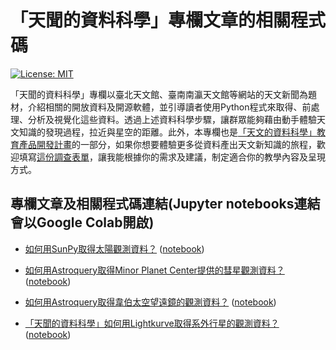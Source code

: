 # 「天聞的資料科學」專欄文章的相關程式碼
[![License: MIT](https://img.shields.io/badge/License-MIT-blue.svg)](https://github.com/YihaoSu/data-science-with-astronomy-news/blob/main/LICENSE)

「天聞的資料科學」專欄以臺北天文館、臺南南瀛天文館等網站的天文新聞為題材，介紹相關的開放資料及開源軟體，並引導讀者使用Python程式來取得、前處理、分析及視覺化這些資料。透過上述資料科學步驟，讓群眾能夠藉由動手體驗天文知識的發現過程，拉近與星空的距離。此外，本專欄也是[「天文的資料科學」教育產品開發計畫](https://matters.news/@astrobackhacker/364036-%E5%A4%A9%E6%96%87%E7%9A%84%E8%B3%87%E6%96%99%E7%A7%91%E5%AD%B8-%E4%BE%86%E7%94%A8python%E6%8B%89%E8%BF%91%E6%88%91%E5%80%91%E8%88%87%E6%98%9F%E7%A9%BA%E7%9A%84%E8%B7%9D%E9%9B%A2-%E6%95%99%E8%82%B2%E7%94%A2%E5%93%81%E9%96%8B%E7%99%BC%E8%AA%BF%E6%9F%A5%E8%A1%A8%E5%96%AE-bafybeiahet2kggahd2wwst6flujiwkdwvg6wyiz23c4dtlgyvn2odhfdfi)的一部分，如果你想要體驗更多從資料產出天文新知識的旅程，歡迎填寫[這份調查表單](https://docs.google.com/forms/d/e/1FAIpQLSdSjnrvdsqAtALGfIMxXhQMZ9PRO-e_2ML6kzg6tjqyHNl1eA/viewform)，讓我能根據你的需求及建議，制定適合你的教學內容及呈現方式。

## 專欄文章及相關程式碼連結(Jupyter notebooks連結會以Google Colab開啟)
* [如何用SunPy取得太陽觀測資料？](https://matters.news/@astrobackhacker/375244-%E5%A4%A9%E8%81%9E%E7%9A%84%E8%B3%87%E6%96%99%E7%A7%91%E5%AD%B8-%E5%A6%82%E4%BD%95%E7%94%A8sun-py%E5%8F%96%E5%BE%97%E5%A4%AA%E9%99%BD%E8%A7%80%E6%B8%AC%E8%B3%87%E6%96%99-bafybeib4tbbmf5t3pudqsyp4mm2dhck3run327uqdd3r7fp7hrnzy5xib4) ([notebook](https://colab.research.google.com/github/YihaoSu/data-science-with-astronomy-news/blob/main/notebooks/sun.ipynb))

* [如何用Astroquery取得Minor Planet Center提供的彗星觀測資料？](https://matters.news/@astrobackhacker/378676-%E5%A4%A9%E8%81%9E%E7%9A%84%E8%B3%87%E6%96%99%E7%A7%91%E5%AD%B8-%E5%A6%82%E4%BD%95%E7%94%A8astroquery%E5%8F%96%E5%BE%97minor-planet-center%E6%8F%90%E4%BE%9B%E7%9A%84%E5%BD%97%E6%98%9F%E8%A7%80%E6%B8%AC%E8%B3%87%E6%96%99-bafybeicuqs7xbcaajxin4g6i53l3bbxtpzgrgditv6jctb4xx7tr557klu) ([notebook](https://colab.research.google.com/github/YihaoSu/data-science-with-astronomy-news/blob/main/notebooks/comet.ipynb))

* [如何用Astroquery取得韋伯太空望遠鏡的觀測資料？](https://matters.town/@astrobackhacker/387167-%E5%A4%A9%E8%81%9E%E7%9A%84%E8%B3%87%E6%96%99%E7%A7%91%E5%AD%B8-%E5%A6%82%E4%BD%95%E7%94%A8astroquery%E5%8F%96%E5%BE%97%E9%9F%8B%E4%BC%AF%E5%A4%AA%E7%A9%BA%E6%9C%9B%E9%81%A0%E9%8F%A1%E7%9A%84%E8%A7%80%E6%B8%AC%E8%B3%87%E6%96%99-bafybeiasjh3nse2m7z5eagokn6tqp5fizxuz4i5vrrxro7e52zkt7rko24) ([notebook](https://colab.research.google.com/github/YihaoSu/data-science-with-astronomy-news/blob/main/notebooks/jwst.ipynb))

* [「天聞的資料科學」如何用Lightkurve取得系外行星的觀測資料？](https://matters.town/@astrobackhacker/407438-%E5%A4%A9%E8%81%9E%E7%9A%84%E8%B3%87%E6%96%99%E7%A7%91%E5%AD%B8-%E5%A6%82%E4%BD%95%E7%94%A8lightkurve%E5%8F%96%E5%BE%97%E7%B3%BB%E5%A4%96%E8%A1%8C%E6%98%9F%E7%9A%84%E8%A7%80%E6%B8%AC%E8%B3%87%E6%96%99-bafybeifjs4rrrgkeh4kb3awq4lpsvvvu7loukr4ts5fst6lk7ew7yk6uwa) ([notebook](https://colab.research.google.com/github/YihaoSu/data-science-with-astronomy-news/blob/main/notebooks/exoplanet.ipynb))